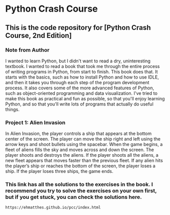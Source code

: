 # Python Crash Course

## This is the code repository for [Python Crash Course, 2nd Edition]
### Note from Author
I wanted to learn Python, but I didn't want to read a dry, uninteresting textbook. I wanted to read a book that took me through the entire process of writing programs in Python, from start to finish. This book does that. It starts with the basics, such as how to install Python and how to use IDLE, and then it takes you through each step of the program development process. It also covers some of the more advanced features of Python, such as object-oriented programming and data visualization. I've tried to make this book as practical and fun as possible, so that you'll enjoy learning Python, and so that you'll write lots of programs that actually do useful things.

### Project 1: Alien Invasion

In Alien Invasion, the player controls a ship that appears at the bottom center of the screen. The player can move the ship right and left using the arrow keys and shoot bullets using the spacebar. When the game begins, a fleet of aliens fills the sky and moves across and down the screen. The player shoots and destroys the aliens. If the player shoots all the aliens, a new fleet appears that moves faster than the previous fleet. If any alien hits the player’s ship or reaches the bottom of the screen, the player loses a ship. If the player loses three ships, the game ends.

### This link has all the solutions to the exercises in the book. I recommend you try to solve the exercises on your own first, but if you get stuck, you can check the solutions here.
```link
https://ehmatthes.github.io/pcc/index.html
```